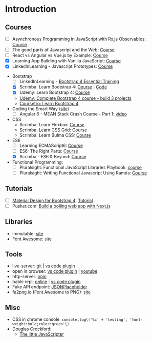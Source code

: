 # Introduction

## Courses

* [ ] Asynchronous Programming in JavaScript with Rx.js Observables: [Course](https://app.pluralsight.com/library/courses/asynchronous-javascript-rxjs-observables/table-of-contents)
* [ ] The good parts of Javascript and the Web: [Course](https://www.linkedin.com/learning/the-good-parts-of-javascript-and-the-web/scope)
* [ ] React vs Angular vs Vue.js by Example: [Course](https://www.udemy.com/react-vs-angular-vs-vuejs-by-example/learn/v4/overview)
* [x] Learning App Building with Vanilla JavaScript: [Course](https://www.linkedin.com/learning/learning-app-building-with-vanilla-javascript)
* [x] LinkedInLearning - Javascript Prototypes: [Course](https://www.linkedin.com/learning/javascript-prototypes)
* Bootstrap
  * [ ] ​LinkedInLearning - [Bootstrap 4 Essential Training](https://www.linkedin.com/learning/bootstrap-4-essential-training)​
  * [x] Scrimba: Learn Bootstrap 4: [Course](https://scrimba.com/g/gbootstrap4) \| [Code](https://github.com/kozigh01/scrimba_learn_bootstrap_4)
  * [x] Udemy: Learn Bootstrap 4: [Course](https://www.udemy.com/learn-bootstrap-4-by-example/learn/v4/content)
  * ​[Udemy: Complete Bootstrap 4 course - build 3 projects](https://www.udemy.com/bootstrap-4-tutorials/learn/v4/overview)​
  * ​[Coursetro: Learn Bootstrap 4](https://coursetro.com/posts/code/130/Learn-Bootstrap-4-Final-in-2018-with-our-Free-Crash-Course)​
* Coding the Smart Way \([site](https://codingthesmartway.com/)\)
  * [ ] Angular 6 - MEAN Stack Crash Course - Part 1: [video](https://www.youtube.com/watch?v=x2_bcCZg8vQ&feature=youtu.be)
* CSS
  * Scrimba: Learn Flexbox: [Course](https://scrimba.com/g/gflexbox)
  * Scrimba: Learn CSS Grid: [Course](https://scrimba.com/g/gR8PTE)
  * Scrimba: Learn Bulma CSS: [Course](https://scrimba.com/g/gbulma)
* ES6
  * [ ] Learning ECMAScript6: [Course](https://www.linkedin.com/learning/learning-ecmascript-6)
  * [ ] ES6: The Right Parts: [Course](https://www.linkedin.com/learning/es6-the-right-parts)
  * [x] ​Scrimba - ES6 & Beyond: [Course](https://scrimba.com/playlist/p4Mrt9)
* Functional Programming:
  * [ ] Pluralsight: Functional JavaScript Libraries Playbook: [course](https://app.pluralsight.com/library/courses/functional-javascript-libraries-playbook/table-of-contents)
  * [ ] Pluralsight: Writing Functional Javascript Using Ramda: [Course](https://app.pluralsight.com/library/courses/javascript-ramda-functional/table-of-contents)

## Tutorials

* [ ] [Material Design for Bootstrap 4](https://mdbootstrap.com/): [Tutorial](https://mdbootstrap.com/bootstrap-tutorial/)  
* [ ] Pusher.com: [Build a polling web app with Next.js](https://pusher.com/tutorials/polling-web-app-nextjs)  

## Libraries

* immutable: [site](https://facebook.github.io/immutable-js/)
* Font Awesome: [site](https://fontawesome.com/)

## Tools

* live-server: [git](https://www.npmjs.com/package/live-server) \| [vs code plugin](https://marketplace.visualstudio.com/items?itemName=ritwickdey.LiveServer)
* open in browser: [vs code plugin](https://marketplace.visualstudio.com/items?itemName=techer.open-in-browser) \| [youtube](https://www.youtube.com/watch?v=T8DrI6K8ArE)
* http-server: [npm](https://www.npmjs.com/package/http-server)
* bable repl: [online](http://babeljs.io/repl) \| [vs code plugin](https://marketplace.visualstudio.com/items?itemName=t-sauer.vscode-babel-repl)
* Fake API endpoint: [JSONPlaceholder](https://jsonplaceholder.typicode.com/)
* fa2png.io \(Font Awesome to PNG\): [site](http://fa2png.io/) 

## Misc

* CSS in chrome console:  `console.log\('%c' + 'testing', 'font-weight:bold;color:green'\)`
* Douglas Crockford:
  * [The little JavaScripter](http://crockford.com/javascript/little.html)

